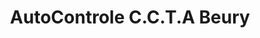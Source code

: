 ---
title: "AutoControle C.C.T.A Beury"
url: /troyes/autocontrole-c-c-t-a-beury/
shop: réparation de voitures
---